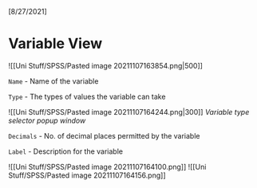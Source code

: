 [8/27/2021]
# Variable View
![[Uni Stuff/SPSS/Pasted image 20211107163854.png|500]]

`Name` - Name of the variable

`Type` - The types of values the variable can take 

![[Uni Stuff/SPSS/Pasted image 20211107164244.png|300]]
*Variable type selector popup window*

`Decimals` - No. of decimal places permitted by the variable

`Label` - Description for the variable 

![[Uni Stuff/SPSS/Pasted image 20211107164100.png]]
![[Uni Stuff/SPSS/Pasted image 20211107164156.png]]